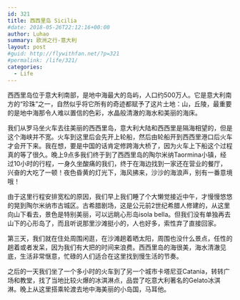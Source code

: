 ```yaml
---
id: 321
title: 西西里岛 Sicilia
#date: 2018-05-26T22:12:16+00:00
author: Luhao
summary: 欧洲之行-意大利
layout: post
#guid: http://flywithfan.net/?p=321
#permalink: /life/321/
categories:
  - Life
---
```

西西里岛位于意大利南部，是地中海最大的岛屿，人口约500万人。它是意大利南方的“珍珠”之一，自然似乎将它所有的奇迹都赋予了这片土地：山，丘陵，最重要的是地中海那令人难以置信的色彩，水晶般清澈的海水和美丽的海床。

我们从罗马坐火车去往美丽的西西里岛，意大利大陆和西西里是隔海相望的，但是这个海峡并不宽。火车到这里后会先开上轮船，然后由轮船开到西西里港口后火车才会开下来。我在想，要是中国的话肯定修跨海大桥了，因为火车上下船这个过程真的等了很久。晚上9点多我们终于到了西西里岛的陶尔米纳Taormina小镇，经过10小时的行程，一身久坐酸痛的我们，终于在海边找到一家还在营业的餐厅，兴奋的大吃了一顿！夜色昏黄的灯光下，海风拂来，沙沙的海浪声，别有一番意境哦！

由于这里行程安排宽松的原因，我们早上我们睡了个大懒觉接近中午，才慢慢悠悠的晃到陶尔米纳市古城区。古希腊剧场，这是公元前2世纪希腊人修建的，从这里向山下看去，景色是特别美丽，可以远眺心形岛isola bella。但我们没有单独再去山下的心形岛了，而且听说那里沙滩挺小的，人也好多，索性弃了直接回家。

第三天，我们就在住处周围闲逛，在沙滩趟着晒太阳，周围也没什么景点，任性的趟着或者发呆，因为我们有大把的时间来浪费。西西里岛的海很美，海水清澈见底，生活非常惬意，忙碌的人们适合在这里找到慢生活的节奏。

之后的一天我们坐了一个多小时的火车到了另一个城市卡塔尼亚Catania，转转广场和教堂，找了当地比较火爆的冰淇淋点，品尝了吃意大利著名的Gelato冰淇淋。晚上从这里搭乘轮渡去地中海美丽的小岛国，马耳他。